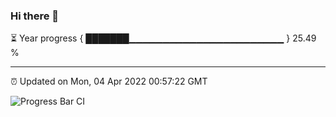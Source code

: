 ### Hi there 👋

⏳ Year progress { ███████▁▁▁▁▁▁▁▁▁▁▁▁▁▁▁▁▁▁▁▁▁▁▁ } 25.49 %

---

⏰ Updated on Mon, 04 Apr 2022 00:57:22 GMT

![Progress Bar CI](https://github.com/liununu/liununu/workflows/Progress%20Bar%20CI/badge.svg)
